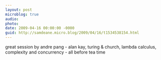 ```yaml
---
layout: post
microblog: true
audio: 
photo: 
date: 2009-04-16 00:00:00 -0000
guid: http://samdeane.micro.blog/2009/04/16/t1534538154.html
---
```

great session by andre pang - alan kay, turing &amp; church, lambda calculus, complexity and concurrency - all before tea time
